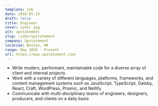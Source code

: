 ```yaml
---
template: job
date: 2018-05-14
draft: false
title: Engineer
cover: cover.jpg
alt: upstatement
slug: /jobs/upstatement
company: Upstatement
location: Boston, MA
range: May 2018 - Present
url: https://www.upstatement.com/
---
```


- Write modern, performant, maintainable code for a diverse array of client and internal projects
- Work with a variety of different languages, platforms, frameworks, and content management systems such as JavaScript, TypeScript, Gatsby, React, Craft, WordPress, Prismic, and Netlify
- Communicate with multi-disciplinary teams of engineers, designers, producers, and clients on a daily basis
